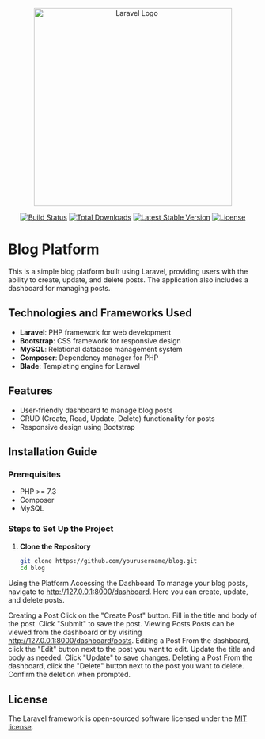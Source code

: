<p align="center"><a href="https://laravel.com" target="_blank"><img src="https://raw.githubusercontent.com/laravel/art/master/logo-lockup/5%20SVG/2%20CMYK/1%20Full%20Color/laravel-logolockup-cmyk-red.svg" width="400" alt="Laravel Logo"></a></p>

<p align="center">
<a href="https://github.com/laravel/framework/actions"><img src="https://github.com/laravel/framework/workflows/tests/badge.svg" alt="Build Status"></a>
<a href="https://packagist.org/packages/laravel/framework"><img src="https://img.shields.io/packagist/dt/laravel/framework" alt="Total Downloads"></a>
<a href="https://packagist.org/packages/laravel/framework"><img src="https://img.shields.io/packagist/v/laravel/framework" alt="Latest Stable Version"></a>
<a href="https://packagist.org/packages/laravel/framework"><img src="https://img.shields.io/packagist/l/laravel/framework" alt="License"></a>
</p>

# Blog Platform

This is a simple blog platform built using Laravel, providing users with the ability to create, update, and delete posts. The application also includes a dashboard for managing posts.

## Technologies and Frameworks Used

- **Laravel**: PHP framework for web development
- **Bootstrap**: CSS framework for responsive design
- **MySQL**: Relational database management system
- **Composer**: Dependency manager for PHP
- **Blade**: Templating engine for Laravel

## Features

- User-friendly dashboard to manage blog posts
- CRUD (Create, Read, Update, Delete) functionality for posts
- Responsive design using Bootstrap

## Installation Guide

### Prerequisites

- PHP >= 7.3
- Composer
- MySQL

### Steps to Set Up the Project

1. **Clone the Repository**

   ```bash
   git clone https://github.com/yourusername/blog.git
   cd blog


Using the Platform
Accessing the Dashboard
To manage your blog posts, navigate to http://127.0.0.1:8000/dashboard. Here you can create, update, and delete posts.

Creating a Post
Click on the "Create Post" button.
Fill in the title and body of the post.
Click "Submit" to save the post.
Viewing Posts
Posts can be viewed from the dashboard or by visiting http://127.0.0.1:8000/dashboard/posts.
Editing a Post
From the dashboard, click the "Edit" button next to the post you want to edit.
Update the title and body as needed.
Click "Update" to save changes.
Deleting a Post
From the dashboard, click the "Delete" button next to the post you want to delete.
Confirm the deletion when prompted.

## License

The Laravel framework is open-sourced software licensed under the [MIT license](https://opensource.org/licenses/MIT).
